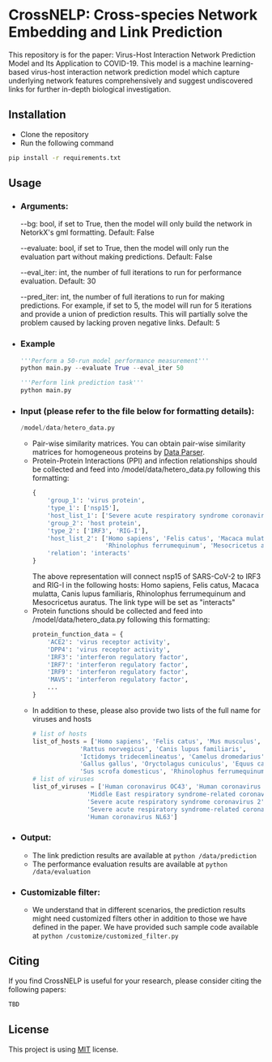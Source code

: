 # CrossNELP: Cross-species Network Embedding and Link Prediction

This repository is for the paper: Virus-Host Interaction Network Prediction Model and Its Application to COVID-19. This model is a machine learning-based virus-host interaction network prediction model which capture underlying network features comprehensively and suggest undiscovered links for further in-depth biological investigation.

## Installation
- Clone the repository
- Run the following command

```bash
pip install -r requirements.txt
```

## Usage

- ### Arguments:
    --bg: bool, if set to True, then the model will only build the network in NetorkX's gml formatting. Default: False

    --evaluate: bool, if set to True, then the model will only run the evaluation part without making predictions. Default: False

   --eval_iter: int, the number of full iterations to run for performance evaluation. Default: 30

   --pred_iter: int, the number of full iterations to run for making predictions. For example, if set to 5, the model will run for 5 iterations and provide a union of prediction results. This will partially solve the problem caused by lacking proven negative links. Default: 5

- ### Example
     ```python
    '''Perform a 50-run model performance measurement'''
    python main.py --evaluate True --eval_iter 50
    ```
     ```python
    '''Perform link prediction task'''
    python main.py
    ```
   

- ### Input (please refer to the file below for formatting details):
    ```python
    /model/data/hetero_data.py
    ```
  - Pair-wise similarity matrices. You can obtain pair-wise similarity matrices for homogeneous proteins by [Data Parser](https://github.com/SupremeEthan/COVID-19-Research-Data-Parser).
  - Protein-Protein Interactions (PPI) and infection relationships should be collected and feed into /model/data/hetero_data.py following this formatting: 
    ```python
    {
        'group_1': 'virus protein',
        'type_1': ['nsp15'],
        'host_list_1': ['Severe acute respiratory syndrome coronavirus 2'],
        'group_2': 'host protein',
        'type_2': ['IRF3', 'RIG-I'],
        'host_list_2': ['Homo sapiens', 'Felis catus', 'Macaca mulatta', 'Canis lupus familiaris',
                        'Rhinolophus ferrumequinum', 'Mesocricetus auratus'],
        'relation': 'interacts'
    }
    ```
    The above representation will connect nsp15 of SARS-CoV-2 to IRF3 and RIG-I in the following 
    hosts: Homo sapiens, Felis catus, Macaca mulatta, Canis lupus familiaris, Rhinolophus 
    ferrumequinum and Mesocricetus auratus. The link type will be set as "interacts"
  - Protein functions should be collected and feed into /model/data/hetero_data.py following this 
    formatting: 
    ```python
    protein_function_data = {
        'ACE2': 'virus receptor activity',
        'DPP4': 'virus receptor activity',
        'IRF3': 'interferon regulatory factor',
        'IRF7': 'interferon regulatory factor',
        'IRF9': 'interferon regulatory factor',
        'MAVS': 'interferon regulatory factor',
        ...
    }
    ```
  - In addition to these, please also provide two lists of the full name for viruses and hosts
    ```python
    # list of hosts
    list_of_hosts = ['Homo sapiens', 'Felis catus', 'Mus musculus',
                 'Rattus norvegicus', 'Canis lupus familiaris',
                 'Ictidomys tridecemlineatus', 'Camelus dromedarius', 'Bos taurus', 'Pan troglodytes',
                 'Gallus gallus', 'Oryctolagus cuniculus', 'Equus caballus', 'Macaca mulatta', 'Ovis aries',
                 'Sus scrofa domesticus', 'Rhinolophus ferrumequinum', 'Mesocricetus auratus']
    # list of viruses
    list_of_viruses = ['Human coronavirus OC43', 'Human coronavirus HKU1',
                   'Middle East respiratory syndrome-related coronavirus',
                   'Severe acute respiratory syndrome coronavirus 2',
                   'Severe acute respiratory syndrome-related coronavirus', 'Human coronavirus 229E',
                   'Human coronavirus NL63']
    ```
- ### Output:
  - The link prediction results are available at ```python /data/prediction```
  - The performance evaluation results are available at ```python /data/evaluation```
  
- ### Customizable filter:
  - We understand that in different scenarios, the prediction results might need customized filters other in addition to those we have defined in the paper. We have provided such sample code available at ```python /customize/customized_filter.py```

## Citing
If you find CrossNELP is useful for your research, please consider citing the following papers:

```bash
TBD
```

## License
This project is using [MIT](https://choosealicense.com/licenses/mit/) license.
